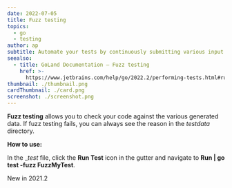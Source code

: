 ```yaml
---
date: 2022-07-05
title: Fuzz testing
topics:
  - go
  - testing
author: ap
subtitle: Automate your tests by continuously submitting various input.
seealso:
  - title: GoLand Documentation – Fuzz testing
    href: >-
      https://www.jetbrains.com/help/go/2022.2/performing-tests.html#run-fuzz-testing
thumbnail: ./thumbnail.png
cardThumbnail: ./card.png
screenshot: ./screenshot.png
---
```

**Fuzz testing** allows you to check your code against the various generated data. If fuzz testing fails, you can always see the reason in the _testdata_ directory.

**How to use:**

In the __test_ file, click the **Run Test** icon in the gutter and navigate to **Run | go test -fuzz FuzzMyTest**.

<span class="tag is-rounded">New in 2021.2</span>
